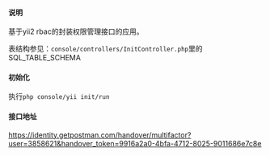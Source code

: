 #### 说明
基于yii2 rbac的封装权限管理接口的应用。

表结构参见：`console/controllers/InitController.php`里的SQL_TABLE_SCHEMA

#### 初始化
执行`php console/yii init/run`

#### 接口地址
https://identity.getpostman.com/handover/multifactor?user=3858621&handover_token=9916a2a0-4bfa-4712-8025-9011686e7c8e
